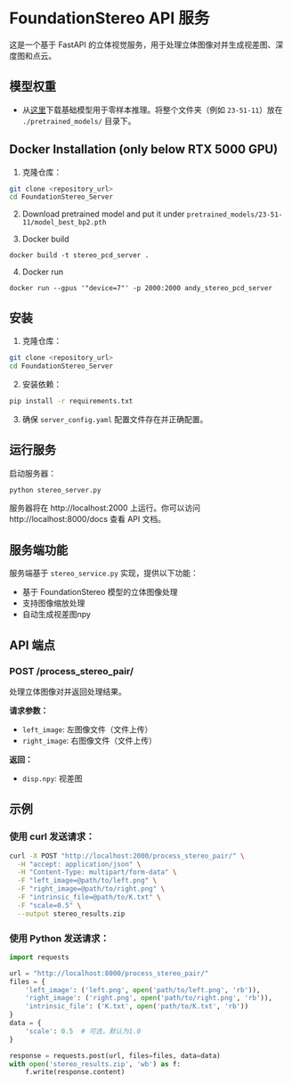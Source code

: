 # FoundationStereo API 服务

这是一个基于 FastAPI 的立体视觉服务，用于处理立体图像对并生成视差图、深度图和点云。

## 模型权重

- 从[这里](https://drive.google.com/drive/folders/1VhPebc_mMxWKccrv7pdQLTvXYVcLYpsf?usp=sharing)下载基础模型用于零样本推理。将整个文件夹（例如 `23-51-11`）放在 `./pretrained_models/` 目录下。

## Docker Installation (only below RTX 5000 GPU)

1. 克隆仓库：
```bash
git clone <repository_url>
cd FoundationStereo_Server
```

2. Download pretrained model and put it under `pretrained_models/23-51-11/model_best_bp2.pth`

3. Docker build
```
docker build -t stereo_pcd_server .
```

4. Docker run
```
docker run --gpus '"device=7"' -p 2000:2000 andy_stereo_pcd_server
```

## 安装

1. 克隆仓库：
```bash
git clone <repository_url>
cd FoundationStereo_Server
```

2. 安装依赖：
```bash
pip install -r requirements.txt
```

3. 确保 `server_config.yaml` 配置文件存在并正确配置。

## 运行服务

启动服务器：
```bash
python stereo_server.py
```

服务器将在 http://localhost:2000 上运行。你可以访问 http://localhost:8000/docs 查看 API 文档。

## 服务端功能

服务端基于 `stereo_service.py` 实现，提供以下功能：

- 基于 FoundationStereo 模型的立体图像处理
- 支持图像缩放处理
- 自动生成视差图npy

## API 端点

### POST /process_stereo_pair/

处理立体图像对并返回处理结果。

**请求参数：**
- `left_image`: 左图像文件（文件上传）
- `right_image`: 右图像文件（文件上传）

**返回：**
- `disp.npy`: 视差图

## 示例

### 使用 curl 发送请求：
```bash
curl -X POST "http://localhost:2000/process_stereo_pair/" \
  -H "accept: application/json" \
  -H "Content-Type: multipart/form-data" \
  -F "left_image=@path/to/left.png" \
  -F "right_image=@path/to/right.png" \
  -F "intrinsic_file=@path/to/K.txt" \
  -F "scale=0.5" \
  --output stereo_results.zip
```

### 使用 Python 发送请求：
```python
import requests

url = "http://localhost:8000/process_stereo_pair/"
files = {
    'left_image': ('left.png', open('path/to/left.png', 'rb')),
    'right_image': ('right.png', open('path/to/right.png', 'rb')),
    'intrinsic_file': ('K.txt', open('path/to/K.txt', 'rb'))
}
data = {
    'scale': 0.5  # 可选，默认为1.0
}

response = requests.post(url, files=files, data=data)
with open('stereo_results.zip', 'wb') as f:
    f.write(response.content)
```
